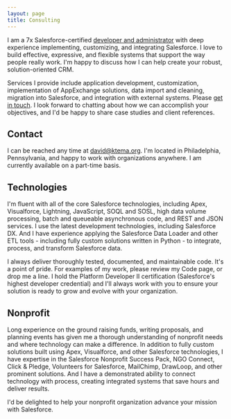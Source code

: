 ```yaml
---
layout: page
title: Consulting
---
```


I am a 7x Salesforce-certified [developer and administrator](http://certification.salesforce.com/verification-email?init=1&email=david@ktema.org) with deep experience implementing, customizing, and integrating Salesforce. I love to build effective, expressive, and flexible systems that support the way people really work. I'm happy to discuss how I can help create your robust, solution-oriented CRM.

Services I provide include application development, customization, implementation of AppExchange solutions, data import and cleaning, migration into Salesforce, and integration with external systems. Please [get in touch](mailto:david@ktema.org). I look forward to chatting about how we can accomplish your objectives, and I'd be happy to share case studies and client references.

## Contact

I can be reached any time at [david@ktema.org](david@ktema.org). I'm located in Philadelphia, Pennsylvania, and happy to work with organizations anywhere. I am currently available on a part-time basis.

## Technologies

I'm fluent with all of the core Salesforce technologies, including Apex, Visualforce, Lightning, JavaScript, SOQL and SOSL, high data volume processing, batch and queueable asynchronous code, and REST and JSON services. I use the latest development technologies, including Salesforce DX. And I have experience applying the Salesforce Data Loader and other ETL tools - including fully custom solutions written in Python - to integrate, process, and transform Salesforce data.

I always deliver thoroughly tested, documented, and maintainable code. It's a point of pride. For examples of my work, please review my Code page, or drop me a line. I hold the Platform Developer II certification (Salesforce's highest developer credential) and I'll always work with you to ensure your solution is ready to grow and evolve with your organization.

## Nonprofit

Long experience on the ground raising funds, writing proposals, and planning events has given me a thorough understanding of nonprofit needs and where technology can make a difference. In addition to fully custom solutions built using Apex, Visualforce, and other Salesforce technologies, I have expertise in the Salesforce Nonprofit Success Pack, NGO Connect, Click & Pledge, Volunteers for Salesforce, MailChimp, DrawLoop, and other prominent solutions. And I have a demonstrated ability to connect technology with process, creating integrated systems that save hours and deliver results.

I'd be delighted to help your nonprofit organization advance your mission with Salesforce.
